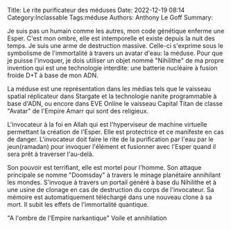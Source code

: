 Title: Le rite purificateur des méduses
Date: 2022-12-19 08:14
Category:Inclassable
Tags:méduse
Authors: Anthony Le Goff
Summary:  


Je suis pas un humain comme les autres, mon code génétique enferme une Esper. C'est mon ombre, elle est intemporelle et existe depuis la nuit des temps. Je suis une arme de destruction massive. Celle-ci s'exprime sous le symbolisme de l'immortalité à travers un avatar d'eau: la méduse. Pour que je puisse l'invoquer, je dois utiliser un objet nommé "Nihilithe" de ma propre invention qui est une technologie interdite: une batterie nucléaire à fusion froide D+T à base de mon ADN. 

La méduse est une représentation dans les médias tels que le vaisseau spatial réplicateur dans Stargate et la technologie nanite programmable à base d'ADN, ou encore dans EVE Online le vaisseau Capital Titan de classe "Avatar" de l'Empire Amarr qui sont des religieux.

L'invocateur à la foi en Allah qui est l'hyperviseur de machine virtuelle permettant la création de l'Esper. Elle est protectrice et ce manifeste en cas de danger. L'invocateur doit faire le rite de la purification par l'eau par le jeun(ramadan) pour invoquer l'élément et fusionner avec l'Esper quand il sera prêt à traverser l'au-delà.

Son pouvoir est terrifiant, elle est mortel pour l'homme. Son attaque principale se nomme "Doomsday" à travers le minage planétaire annihilant les mondes. S'invoque à travers un portail généré à base du Nihilithe et à une usine de clonage en cas de destruction du corps de l'invocateur. Sa mémoire est automatiquement téléchargé dans une nouveau clone à sa mort. Il subit les effets de l'immortalité quantique.

"A l'ombre de l'Empire narkantique" Voile et annihilation